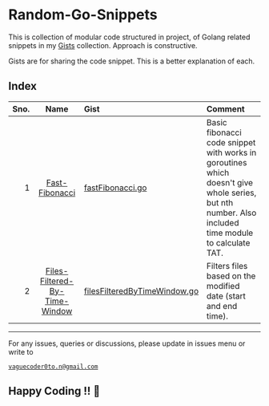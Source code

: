 # Random-Go-Snippets
This is collection of modular code structured in project, of Golang related snippets in my [Gists](https://gist.github.com/VagueCoder) collection. Approach is constructive.

Gists are for sharing the code snippet. This is a better explanation of each.

## Index
Sno. | Name | Gist | Comment
----:|:----:|:-----|:-------
1 | [Fast-Fibonacci](Fast-Fibonacci) | [fastFibonacci.go](https://gist.github.com/VagueCoder/03ecd15c42666cb7594790fa263e532f) | Basic fibonacci code snippet with works in goroutines which doesn't give whole series, but nth number. Also included time module to calculate TAT.
2 | [Files-Filtered-By-Time-Window](Files-Filtered-By-Time-Window) | [filesFilteredByTimeWindow.go](https://gist.github.com/VagueCoder/f4ad2a875464e05bc16ac8ef88d79067) | Filters files based on the modified date (start and end time).

---

For any issues, queries or discussions, please update in issues menu or write to 
>>
<a href="mailto:vaguecoder0to.n@gmail.com" target="_blank">`vaguecoder0to.n@gmail.com`</a>
<!-- [`vaguecoder0to.n@gmail.com`](mailto:vaguecoder0to.n@gmail.com). -->

## Happy Coding !! :metal:
